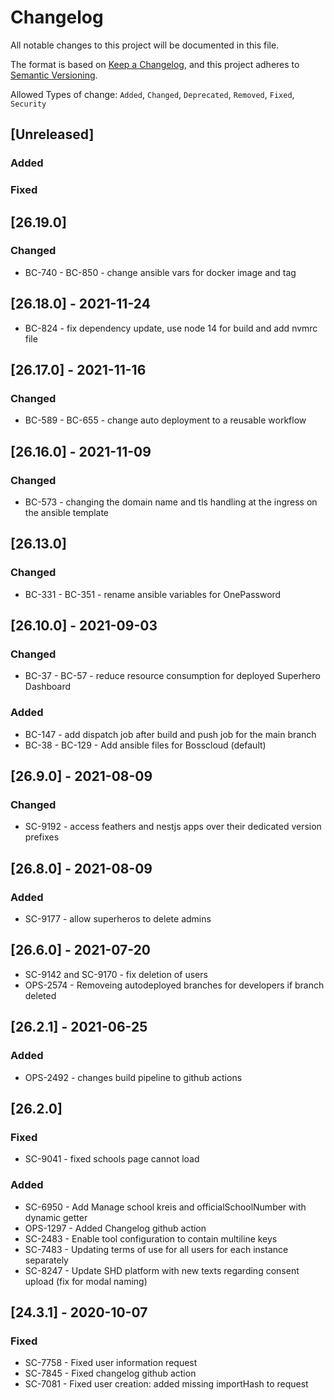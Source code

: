 # Changelog

All notable changes to this project will be documented in this file.

The format is based on [Keep a Changelog](https://keepachangelog.com/en/1.0.0/),
and this project adheres to [Semantic Versioning](https://semver.org/spec/v2.0.0.html).

Allowed Types of change: `Added`, `Changed`, `Deprecated`, `Removed`, `Fixed`, `Security`

## [Unreleased]

### Added

### Fixed

## [26.19.0]

### Changed

- BC-740 - BC-850 - change ansible vars for docker image and tag

## [26.18.0] - 2021-11-24

- BC-824 - fix dependency update, use node 14 for build and add nvmrc file

## [26.17.0] - 2021-11-16

### Changed

- BC-589 - BC-655 - change auto deployment to a reusable workflow

## [26.16.0] - 2021-11-09

### Changed

 - BC-573 - changing the domain name and tls handling at the ingress on the ansible template

## [26.13.0]

### Changed

 - BC-331 - BC-351 - rename ansible variables for OnePassword

## [26.10.0] - 2021-09-03

### Changed

 - BC-37 - BC-57 - reduce resource consumption for deployed Superhero Dashboard

### Added

 - BC-147 - add dispatch job after build and push job for the main branch
 - BC-38 - BC-129 - Add ansible files for Bosscloud (default)

## [26.9.0] - 2021-08-09

### Changed

- SC-9192 - access feathers and nestjs apps over their dedicated version prefixes

## [26.8.0] - 2021-08-09

### Added

- SC-9177 - allow superheros to delete admins

## [26.6.0] - 2021-07-20

- SC-9142 and SC-9170 - fix deletion of users
- OPS-2574 - Removeing autodeployed branches for developers if branch deleted

## [26.2.1] - 2021-06-25

### Added

- OPS-2492 - changes build pipeline to github actions

## [26.2.0]

### Fixed

- SC-9041 - fixed schools page cannot load

### Added

- SC-6950 - Add Manage school kreis and officialSchoolNumber with dynamic getter
- OPS-1297 - Added Changelog github action
- SC-2483 - Enable tool configuration to contain multiline keys
- SC-7483 - Updating terms of use for all users for each instance separately
- SC-8247 - Update SHD platform with new texts regarding consent upload (fix for modal naming)

## [24.3.1] - 2020-10-07

### Fixed

- SC-7758 - Fixed user information request
- SC-7845 - Fixed changelog github action
- SC-7081 - Fixed user creation: added missing importHash to request
